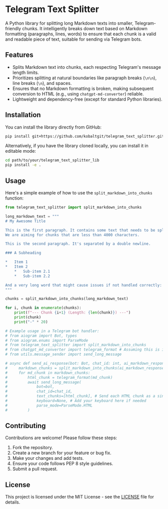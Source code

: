 # Telegram Text Splitter

A Python library for splitting long Markdown texts into smaller, Telegram-friendly chunks. It intelligently breaks down text based on Markdown formatting (paragraphs, lines, words) to ensure that each chunk is a valid and readable piece of text, suitable for sending via Telegram bots.

## Features

*   Splits Markdown text into chunks, each respecting Telegram's message length limits.
*   Prioritizes splitting at natural boundaries like paragraph breaks (`\n\n`), line breaks (`\n`), and spaces.
*   Ensures that no Markdown formatting is broken, making subsequent conversion to HTML (e.g., using `chatgpt-md-converter`) reliable.
*   Lightweight and dependency-free (except for standard Python libraries).

## Installation

You can install the library directly from GitHub:

```bash
pip install git+https://github.com/kobaltgit/telegram_text_splitter.git
```

Alternatively, if you have the library cloned locally, you can install it in editable mode:

```bash
cd path/to/your/telegram_text_splitter_lib
pip install -e .
```

## Usage

Here's a simple example of how to use the `split_markdown_into_chunks` function:

```python
from telegram_text_splitter import split_markdown_into_chunks

long_markdown_text = """
# My Awesome Title

This is the first paragraph. It contains some text that needs to be split.
We are aiming for chunks that are less than 4000 characters.

This is the second paragraph. It's separated by a double newline.

### A Subheading

*   Item 1
*   Item 2
    *   Sub-item 2.1
    *   Sub-item 2.2

And a very long word that might cause issues if not handled correctly: Antidisestablishmentarianism.
"""

chunks = split_markdown_into_chunks(long_markdown_text)

for i, chunk in enumerate(chunks):
    print(f"--- Chunk {i+1} (Length: {len(chunk)}) ---")
    print(chunk)
    print("-" * 20)

# Example usage in a Telegram bot handler:
# from aiogram import Bot, types
# from aiogram.enums import ParseMode
# from telegram_text_splitter import split_markdown_into_chunks
# from chatgpt_md_converter import telegram_format # Assuming this is imported elsewhere
# from utils.message_sender import send_long_message

# async def send_ai_response(bot: Bot, chat_id: int, ai_markdown_response: str, i18n):
#     markdown_chunks = split_markdown_into_chunks(ai_markdown_response)
#     for md_chunk in markdown_chunks:
#         html_chunk = telegram_format(md_chunk)
#         await send_long_message(
#             bot=bot,
#             chat_id=chat_id,
#             text_chunks=[html_chunk], # Send each HTML chunk as a single item list
#             keyboard=None, # Add your keyboard here if needed
#             parse_mode=ParseMode.HTML
#         )

```

## Contributing

Contributions are welcome! Please follow these steps:
1.  Fork the repository.
2.  Create a new branch for your feature or bug fix.
3.  Make your changes and add tests.
4.  Ensure your code follows PEP 8 style guidelines.
5.  Submit a pull request.

## License

This project is licensed under the MIT License - see the [LICENSE](LICENSE) file for details.